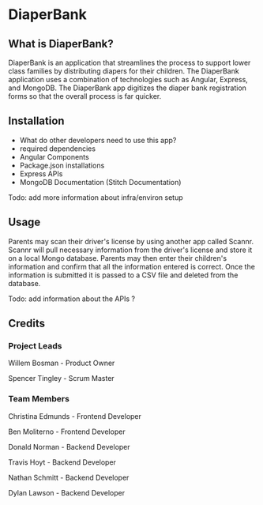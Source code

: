 # DiaperBank

## What is DiaperBank? 
DiaperBank is an application that streamlines the process to support lower class families by distributing diapers for their children. The DiaperBank application uses a combination of technologies such as Angular, Express, and MongoDB. The DiaperBank app digitizes the diaper bank registration forms so that the overall process is far quicker.

## Installation
- What do other developers need to use this app?
- required dependencies
- Angular Components
- Package.json installations
- Express APIs
- MongoDB Documentation (Stitch Documentation)

Todo: add more information about infra/environ setup


## Usage
Parents may scan their driver's license by using another app called Scannr. Scannr will pull necessary information from the driver's license and store it on a local Mongo database. Parents may then enter their children's information and confirm that all the information entered is correct. Once the information is submitted it is passed to a CSV file and deleted from the database. 

Todo: add information about the APIs ?

## Credits
### Project Leads
Willem Bosman - Product Owner

Spencer Tingley - Scrum Master

### Team Members
Christina Edmunds - Frontend Developer

Ben Moliterno - Frontend Developer

Donald Norman - Backend Developer

Travis Hoyt - Backend Developer 

Nathan Schmitt - Backend Developer

Dylan Lawson - Backend Developer
